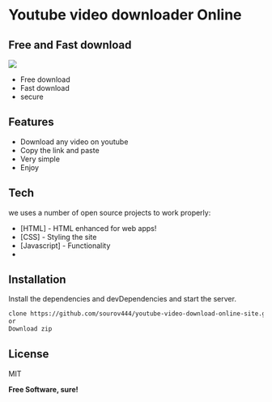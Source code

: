 # Youtube video downloader Online
## Free and Fast download 

[![](https://elite-coder-personal-portfolio.netlify.app/images/logo.png)](https://elite-coder-personal-portfolio.netlify.app/)



- Free download 
- Fast download
- secure

## Features

- Download any video on youtube
- Copy the link and paste 
- Very simple 
- Enjoy





## Tech

we uses a number of open source projects to work properly:

- [HTML] - HTML enhanced for web apps!
- [CSS] - Styling the site 
- [Javascript] - Functionality
- 



## Installation


Install the dependencies and devDependencies and start the server.

```sh
clone https://github.com/sourov444/youtube-video-download-online-site.git
or
Download zip
```





## License

MIT

**Free Software, sure!**


